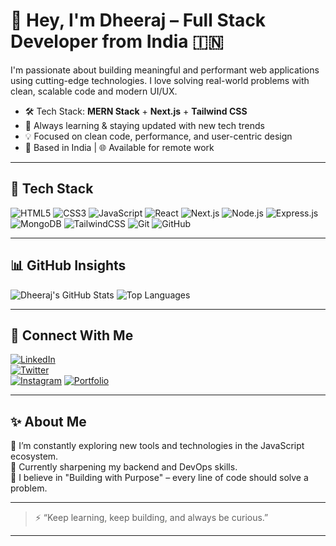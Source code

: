 # 👋 Hey, I'm Dheeraj – Full Stack Developer from India 🇮🇳

I'm passionate about building meaningful and performant web applications using cutting-edge technologies. I love solving real-world problems with clean, scalable code and modern UI/UX.

- 🛠️ Tech Stack: **MERN Stack** + **Next.js** + **Tailwind CSS**
- 🚀 Always learning & staying updated with new tech trends
- 💡 Focused on clean code, performance, and user-centric design
- 📍 Based in India | 🌐 Available for remote work

---

## 🧰 Tech Stack

![HTML5](https://img.shields.io/badge/html5-%23E34F26.svg?style=flat&logo=html5&logoColor=white)
![CSS3](https://img.shields.io/badge/css3-%231572B6.svg?style=flat&logo=css3&logoColor=white)
![JavaScript](https://img.shields.io/badge/javascript-%23F7DF1E.svg?style=flat&logo=javascript&logoColor=black)
![React](https://img.shields.io/badge/react-%2361DAFB.svg?style=flat&logo=react&logoColor=black)
![Next.js](https://img.shields.io/badge/Next.js-000000?style=flat&logo=nextdotjs&logoColor=white)
![Node.js](https://img.shields.io/badge/node.js-%23339933.svg?style=flat&logo=node.js&logoColor=white)
![Express.js](https://img.shields.io/badge/express.js-%23404d59.svg?style=flat&logo=express&logoColor=white)
![MongoDB](https://img.shields.io/badge/MongoDB-%234ea94b.svg?style=flat&logo=mongodb&logoColor=white)
![TailwindCSS](https://img.shields.io/badge/tailwindcss-%2338B2AC.svg?style=flat&logo=tailwind-css&logoColor=white)
![Git](https://img.shields.io/badge/git-%23F05033.svg?style=flat&logo=git&logoColor=white)
![GitHub](https://img.shields.io/badge/github-%23121011.svg?style=flat&logo=github&logoColor=white)

---

## 📊 GitHub Insights

![Dheeraj's GitHub Stats](https://github-readme-stats.vercel.app/api?username=DheerajTha&show_icons=true&theme=github_dark&hide=issues)
![Top Languages](https://github-readme-stats.vercel.app/api/top-langs/?username=DheerajTha&layout=compact&theme=github_dark)

---

## 🔗 Connect With Me

[![LinkedIn](https://img.shields.io/badge/LinkedIn-blue?logo=linkedin)](https://linkedin.com/in/yourlinkedin)  
[![Twitter](https://img.shields.io/badge/Twitter-1DA1F2?logo=twitter)](https://twitter.com/yourtwitter)  
[![Instagram](https://img.shields.io/badge/Instagram-E4405F?logo=instagram&logoColor=white)]([https://instagram.com/yourinstagram](https://www.instagram.com/dheeraj_thakur2299/#))  
[![Portfolio](https://img.shields.io/badge/Portfolio-ff69b4?logo=google-chrome)](https://yourportfolio.com)

---

## ✨ About Me

🌱 I’m constantly exploring new tools and technologies in the JavaScript ecosystem.  
🧠 Currently sharpening my backend and DevOps skills.  
🎯 I believe in "Building with Purpose" – every line of code should solve a problem.

---

> ⚡ “Keep learning, keep building, and always be curious.”  

---

